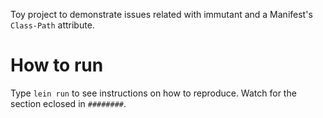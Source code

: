 
Toy project to demonstrate issues related with immutant
and a Manifest's `Class-Path` attribute.

# How to run

Type `lein run` to see instructions on how to reproduce.
Watch for the section eclosed in `########`.

